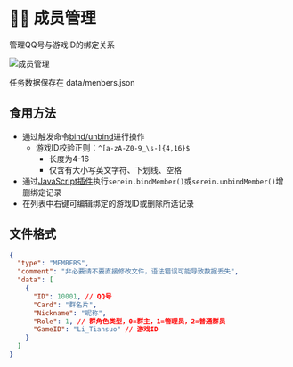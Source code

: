 
# 👨‍💼 成员管理

管理QQ号与游戏ID的绑定关系

![成员管理](/img/members.png)

任务数据保存在 data/menbers.json

## 食用方法

- 通过触发命令[bind/unbind](command#绑定游戏id)进行操作
  - 游戏ID校验正则：`^[a-zA-Z0-9_\s-]{4,16}$`
    - 长度为4-16
    - 仅含有大小写英文字符、下划线、空格
- 通过[JavaScript插件](../development/function/binder#👨🏻🤝👨🏻-绑定解绑)执行`serein.bindMember()`或`serein.unbindMember()`增删绑定记录
- 在列表中右键可编辑绑定的游戏ID或删除所选记录

## 文件格式

```json
{
  "type": "MEMBERS",
  "comment": "非必要请不要直接修改文件，语法错误可能导致数据丢失",
  "data": [
    {
      "ID": 10001, // QQ号
      "Card": "群名片",
      "Nickname": "昵称",
      "Role": 1, // 群角色类型，0=群主，1=管理员，2=普通群员
      "GameID": "Li_Tiansuo" // 游戏ID
    }
  ]
}
```
